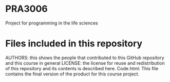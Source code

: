 # PRA3006
Project for programming in the life sciences 

# Files included in this repository
AUTHORS: this shows the people that contributed to this GitHub repository and this course in general
LICENSE: the license for reuse and redistribution of this repository and its contents is described here.
Code.html: This file contains the final version of the product for this course project. 
